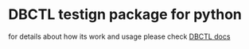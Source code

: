 # DBCTL testign package for python

for details about how its work and usage please check
[DBCTL docs](https://github.com/mirzakhany/dbctl)
